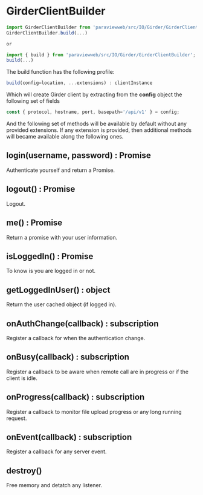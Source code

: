 # GirderClientBuilder

```js
import GirderClientBuilder from 'paraviewweb/src/IO/Girder/GirderClientBuilder';
GirderClientBuilder.build(...)

or

import { build } from 'paraviewweb/src/IO/Girder/GirderClientBuilder';
build(...)
```

The build function has the following profile:

```js
build(config=location, ...extensions) : clientInstance
```

Which will create Girder client by extracting from the **config** object
the following set of fields

```js
const { protocol, hostname, port, basepath='/api/v1' } = config;
```

And the following set of methods will be available by default without any provided extensions. If any extension is provided, then additional methods will became available along the following ones.

## login(username, password) : Promise

Authenticate yourself and return a Promise.

## logout() : Promise

Logout.

## me() : Promise

Return a promise with your user information.

## isLoggedIn() : Promise

To know is you are logged in or not.

## getLoggedInUser() : object

Return the user cached object (if logged in).

## onAuthChange(callback) : subscription

Register a callback for when the authentication change.

## onBusy(callback) : subscription

Register a callback to be aware when remote call are in progress
or if the client is idle.

## onProgress(callback) : subscription

Register a callback to monitor file upload progress or
any long running request.

## onEvent(callback) : subscription

Register a callback for any server event.

## destroy() 

Free memory and detatch any listener.


